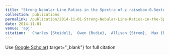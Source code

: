 ```yaml
---
title: "Strong Nebular Line Ratios in the Spectra of z raisebox-0.5extextasciitilde 2-3 Star Forming Galaxies: First Results from KBSS-MOSFIRE"
collection: publications
permalink: /publication/2014-11-01-Strong-Nebular-Line-Ratios-in-the-Spectra-of-z-raisebox-05extextasciitilde-2-3-Star-Forming-Galaxies-First-Results-from-KBSS-MOSFIRE
date: 2014-11-01
venue: 'apj'
citation: ' Charles {Steidel},  Gwen {Rudie},  Allison {Strom},  Max {Pettini},  Naveen {Reddy},  Alice {Shapley},  Ryan {Trainor},  Dawn {Erb},  Monica {Turner},  Nicholas {Konidaris},  Kristin {Kulas},  Gregory {Mace},  Keith {Matthews},  Ian {McLean}, &quot;Strong Nebular Line Ratios in the Spectra of z raisebox-0.5extextasciitilde 2-3 Star Forming Galaxies: First Results from KBSS-MOSFIRE.&quot; apj, 2014.'
---
```

Use [Google Scholar](https://scholar.google.com/scholar?q=Strong+Nebular+Line+Ratios+in+the+Spectra+of+z+raisebox+0.5extextasciitilde+2+3+Star+Forming+Galaxies:+First+Results+from+KBSS+MOSFIRE){:target="_blank"} for full citation